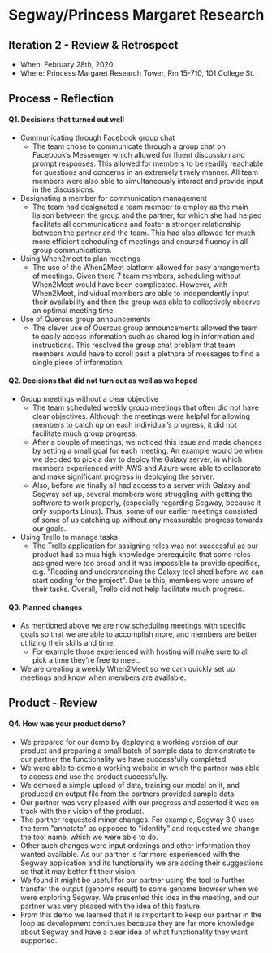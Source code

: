 ﻿
# Segway/Princess Margaret Research

## Iteration 2 - Review & Retrospect

-   When: February 28th, 2020
-   Where: Princess Margaret Research Tower, Rm 15-710, 101 College St.

## Process - Reflection

#### Q1. Decisions that turned out well
- Communicating through Facebook group chat
	- The team chose to communicate through a group chat on Facebook’s Messenger which allowed for fluent discussion and prompt responses. This allowed for members to be readily reachable for questions and concerns in an extremely timely manner. All team members were also able to simultaneously interact and provide input in the discussions.
- Designating a member for communication management
	- The team had designated a team member to employ as the main liaison between the group and the partner, for which she had helped facilitate all communications and foster a stronger relationship between the partner and the team. This had also allowed for much more efficient scheduling of meetings and ensured fluency in all group communications. 
- Using When2meet to plan meetings
	- The use of the When2Meet platform allowed for easy arrangements of meetings. Given there 7 team members, scheduling without When2Meet would have been complicated. However, with When2Meet, individual members are able to independently input their availability and then the group was able to collectively observe an optimal meeting time. 
- Use of Quercus group announcements
	- The clever use of Quercus group announcements allowed the team to easily access information such as shared log in information and instructions. This resolved the group chat problem that team members would have to scroll past a plethora of messages to find a single piece of information. 

#### Q2. Decisions that did not turn out as well as we hoped
- Group meetings without a clear objective 
	- The team scheduled weekly group meetings that often did not have clear objectives. Although the meetings were helpful for allowing members to catch up on each individual’s progress, it did not facilitate much group progress.
	- After a couple of meetings, we noticed this issue and made changes by setting a small goal for each meeting. An example would be when we decided to pick a day to deploy the Galaxy server, in which members experienced with AWS and Azure were able to collaborate and make significant progress in deploying the server.
	- Also, before we finally all had access to a server with Galaxy and Segway set up, several members were struggling with getting the software to work properly, (especially regarding Segway, because it only supports Linux). Thus, some of our earlier meetings consisted of some of us catching up without any measurable progress towards our goals.
- Using Trello to manage tasks
	- The Trello application for assigning roles was not successful as our product had so mua high knowledge prerequisite that some roles assigned were too broad and it was impossible to provide specifics, e.g. "Reading and understanding the Galaxy tool shed before we can start coding for the project". Due to this, members were unsure of their tasks. Overall, Trello did not help facilitate much progress.

#### Q3. Planned changes
-   As mentioned above we are now scheduling meetings with specific goals so that we are able to accomplish more, and members are better utilizing their skills and time.
	-  For example those experienced with hosting will make sure to all pick a time they're free to meet.
- We are creating a weekly When2Meet so we cam quickly set up meetings and know when members are available.

## Product - Review

#### Q4. How was your product demo?
- We prepared for our demo by deploying a working version of our product and preparing a small batch of sample data to demonstrate to our partner the functionality we have successfully completed. 
- We were able to demo a working website in which the partner was able to access and use the product successfully. 
- We demoed a simple upload of data, training our model on it, and produced an output file from the partners provided sample data.
- Our partner was very pleased with our progress and asserted it was on track with their vision of the product.
- The partner requested minor changes. For example, Segway 3.0 uses the term "annotate" as opposed to "identify" and requested we change the tool name, which we were able to do.
- Other such changes were input orderings and other information they wanted available. As our partner is far more experienced with the Segway application and its functionality we are adding their suggestions so that it may better fit their vision.
- We found it might be useful for our partner using the tool to further transfer the output (genome result) to some genome browser when we were exploring Segway. We presented this idea in the meeting, and our partner was very pleased with the idea of this feature.
- From this demo we learned that it is important to keep our partner in the loop as development continues because they are far more knowledge about Segway and have a clear idea of what functionality they want supported.
